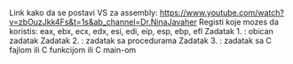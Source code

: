 Link kako da se postavi VS za assembly: https://www.youtube.com/watch?v=zbOuzJkk4Fs&t=1s&ab_channel=Dr.NinaJavaher
Registi koje mozes da koristis:
eax, ebx, ecx, edx, esi, edi, eip, esp, ebp, efl
Zadatak 1. : obican zadatak
Zadatak 2. : zadatak sa procedurama
Zadatak 3. : zadatak sa C fajlom ili C funkcijom ili C main-om

